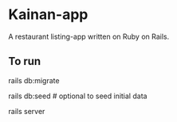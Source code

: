 # Kainan-app

A restaurant listing-app written on Ruby on Rails.

## To run

rails db:migrate

rails db:seed  # optional to seed initial data

rails server
